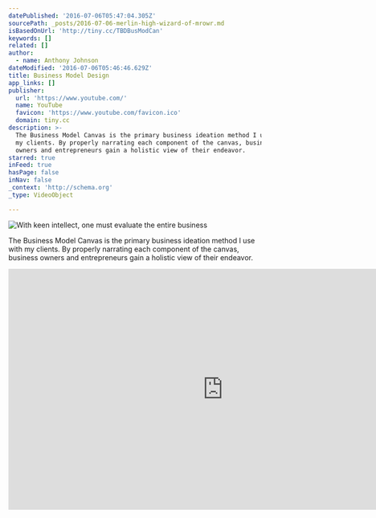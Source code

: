 ```yaml
---
datePublished: '2016-07-06T05:47:04.305Z'
sourcePath: _posts/2016-07-06-merlin-high-wizard-of-mrowr.md
isBasedOnUrl: 'http://tiny.cc/TBDBusModCan'
keywords: []
related: []
author:
  - name: Anthony Johnson
dateModified: '2016-07-06T05:46:46.629Z'
title: Business Model Design
app_links: []
publisher:
  url: 'https://www.youtube.com/'
  name: YouTube
  favicon: 'https://www.youtube.com/favicon.ico'
  domain: tiny.cc
description: >-
  The Business Model Canvas is the primary business ideation method I use with
  my clients. By properly narrating each component of the canvas, business
  owners and entrepreneurs gain a holistic view of their endeavor.
starred: true
inFeed: true
hasPage: false
inNav: false
_context: 'http://schema.org'
_type: VideoObject

---
```

![With keen intellect, one must evaluate the entire business ](https://the-grid-user-content.s3-us-west-2.amazonaws.com/69daf7fd-8633-4e8f-8582-fda0f02c5da7.jpg)

The Business Model Canvas is the primary business ideation method I use with my clients. By properly narrating each component of the canvas, business owners and entrepreneurs gain a holistic view of their endeavor.

<iframe src="http://cdn.embedly.com/widgets/media.html?src=https%3A%2F%2Fwww.youtube.com%2Fembed%2FQoAOzMTLP5s%3Ffeature%3Doembed&amp;url=http%3A%2F%2Fwww.youtube.com%2Fwatch%3Fv%3DQoAOzMTLP5s&amp;image=https%3A%2F%2Fi.ytimg.com%2Fvi%2FQoAOzMTLP5s%2Fhqdefault.jpg&amp;key=b7d04c9b404c499eba89ee7072e1c4f7&amp;type=text%2Fhtml&amp;schema=youtube" width="854" height="480" scrolling="no" frameborder="0" allowfullscreen="" style=""></iframe>